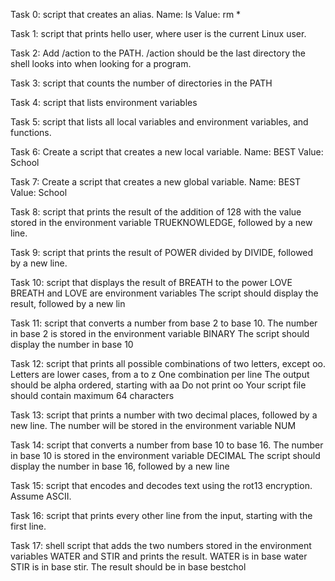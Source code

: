Task 0: script that creates an alias.
	Name: ls
	Value: rm *

Task 1: script that prints hello user, where user is the current Linux user.

Task 2: Add /action to the PATH. /action should be the last directory the shell looks into when looking for a program.

Task 3: script that counts the number of directories in the PATH

Task 4: script that lists environment variables

Task 5: script that lists all local variables and environment variables, and functions.

Task 6: Create a script that creates a new local variable.
	Name: BEST
	Value: School

Task 7: Create a script that creates a new global variable.
	Name: BEST
	Value: School

Task 8: script that prints the result of the addition of 128 with the value stored in the environment variable TRUEKNOWLEDGE, followed by a new line.

Task 9: script that prints the result of POWER divided by DIVIDE, followed by a new line.

Task 10: script that displays the result of BREATH to the power LOVE
	BREATH and LOVE are environment variables
	The script should display the result, followed by a new lin

Task 11: script that converts a number from base 2 to base 10.
	The number in base 2 is stored in the environment variable BINARY
	The script should display the number in base 10

Task 12: script that prints all possible combinations of two letters, except oo.
	Letters are lower cases, from a to z
	One combination per line
	The output should be alpha ordered, starting with aa
	Do not print oo
	Your script file should contain maximum 64 characters

Task 13: script that prints a number with two decimal places, followed by a new line. The number will be stored in the environment variable NUM


Task 14: script that converts a number from base 10 to base 16.
	The number in base 10 is stored in the environment variable DECIMAL
	The script should display the number in base 16, followed by a new line

Task 15: script that encodes and decodes text using the rot13 encryption. Assume ASCII.


Task 16: script that prints every other line from the input, starting with the first line.


Task 17: shell script that adds the two numbers stored in the environment variables WATER and STIR and prints the result.
	WATER is in base water
	STIR is in base stir.
	The result should be in base bestchol
